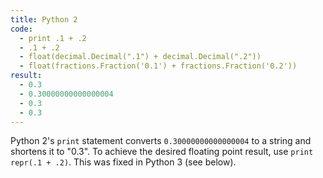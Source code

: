 ```yaml
---
title: Python 2
code:
  - print .1 + .2
  - .1 + .2
  - float(decimal.Decimal(".1") + decimal.Decimal(".2"))
  - float(fractions.Fraction('0.1') + fractions.Fraction('0.2'))
result:
  - 0.3
  - 0.30000000000000004
  - 0.3
  - 0.3
---
```


Python 2's `print` statement converts `0.30000000000000004` to a string and
shortens it to "0.3". To achieve the desired floating point result, use
`print repr(.1 + .2)`. This was fixed in Python 3 (see below).
